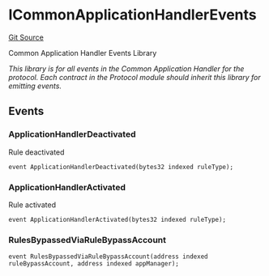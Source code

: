 # ICommonApplicationHandlerEvents
[Git Source](https://github.com/thrackle-io/tron/blob/46cb5e729fbe3c8dc7b7ecacae59ec49544d86f9/src/common/IEvents.sol)

Common Application Handler Events Library

*This library is for all events in the Common Application Handler for the protocol. Each contract in the Protocol module should inherit this library for emitting events.*


## Events
### ApplicationHandlerDeactivated
Rule deactivated


```solidity
event ApplicationHandlerDeactivated(bytes32 indexed ruleType);
```

### ApplicationHandlerActivated
Rule activated


```solidity
event ApplicationHandlerActivated(bytes32 indexed ruleType);
```

### RulesBypassedViaRuleBypassAccount

```solidity
event RulesBypassedViaRuleBypassAccount(address indexed ruleBypassAccount, address indexed appManager);
```

